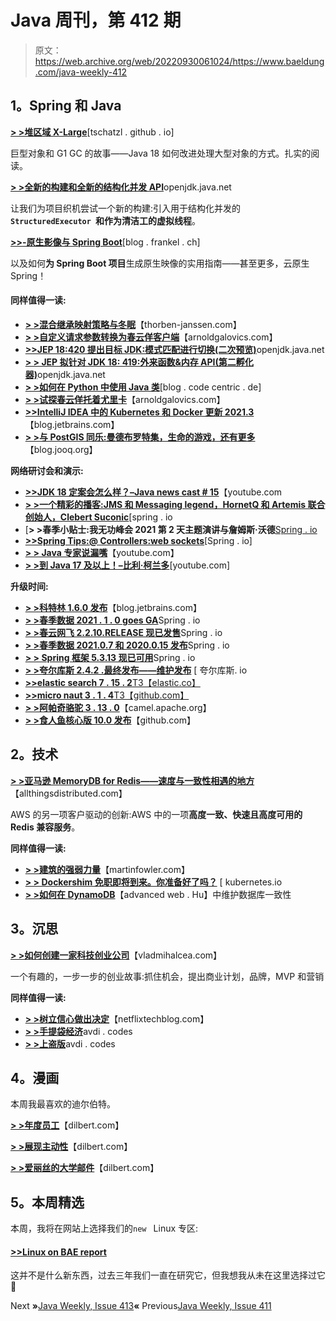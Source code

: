 # Java 周刊，第 412 期

> 原文：<https://web.archive.org/web/20220930061024/https://www.baeldung.com/java-weekly-412>

## **1。Spring 和 Java**

[**> >堆区域 X-Large**](https://web.archive.org/web/20220626114244/https://tschatzl.github.io/2021/11/15/heap-regions-x-large.html)[tschatzl . github . io]

巨型对象和 G1 GC 的故事——Java 18 如何改进处理大型对象的方式。扎实的阅读。

[**> >全新的构建和全新的结构化并发 API**](https://web.archive.org/web/20220626114244/https://mail.openjdk.java.net/pipermail/loom-dev/2021-November/003072.html)openjdk.java.net

让我们为项目织机尝试一个新的构建:引入用于结构化并发的 **`StructuredExecutor `和作为清洁工的虚拟线程**。

[**>>-原生影像与 Spring Boot**](https://web.archive.org/web/20220626114244/https://blog.frankel.ch/native/spring-boot/)[blog . frankel . ch]

以及如何**为 Spring Boot 项目**生成原生映像的实用指南——甚至更多，云原生 Spring！

#### **同样值得一读:**

*   [**> >混合继承映射策略与冬眠**](https://web.archive.org/web/20220626114244/https://thorben-janssen.com/hibernate-mix-inheritance-mappings/)【thorben-janssen.com】
*   [**> >自定义请求参数转换为春云佯客户端**](https://web.archive.org/web/20220626114244/https://arnoldgalovics.com/custom-request-parameter-conversion-for-spring-cloud-feign-clients/)【arnoldgalovics.com】
*   [**>>JEP 18:420 提出目标 JDK:模式匹配进行切换(二次预览)**](https://web.archive.org/web/20220626114244/https://openjdk.java.net/jeps/420)openjdk.java.net
*   [**> > JEP 拟针对 JDK 18: 419:外来函数&内存 API(第二孵化器)**](https://web.archive.org/web/20220626114244/https://openjdk.java.net/jeps/419)openjdk.java.net
*   [**> >如何在 Python 中使用 Java 类**](https://web.archive.org/web/20220626114244/https://blog.codecentric.de/en/2021/11/java-classes-python/)[blog . code centric . de]
*   [**> >试探春云佯托着尤里卡**](https://web.archive.org/web/20220626114244/https://arnoldgalovics.com/testing-spring-cloud-feign-clients-with-eureka/)【arnoldgalovics.com】
*   [**>>IntelliJ IDEA 中的 Kubernetes 和 Docker 更新 2021.3**](https://web.archive.org/web/20220626114244/https://blog.jetbrains.com/idea/2021/11/kubernetes-and-docker-updates-2021-3/)【blog.jetbrains.com】
*   [**> >与 PostGIS 同乐:曼德布罗特集，生命的游戏，还有更多**](https://web.archive.org/web/20220626114244/https://blog.jooq.org/fun-with-postgis-mandelbrot-set-game-of-life-and-more/)【blog.jooq.org】

**网络研讨会和演示:**

*   [**>>JDK 18 定案会怎么样？–Java news cast # 15**](https://web.archive.org/web/20220626114244/https://www.youtube.com/watch?v=eDgBnjOid-g)【youtube.com
*   [**> >一个精彩的播客:JMS 和 Messaging legend，HornetQ 和 Artemis 联合创始人，Clebert Suconic**](https://web.archive.org/web/20220626114244/https://spring.io/blog/2021/11/11/a-bootiful-podcast-jms-and-messaging-legend-hornetq-and-artemis-cofounder-clebert-suconic)[spring . io
*   [**> >春季小贴士:我无功峰会 2021 第 2 天主题演讲与詹姆斯·沃德**[Spring . io](https://web.archive.org/web/20220626114244/https://spring.io/blog/2021/11/10/spring-tips-my-reactive-summit-2021-day-2-keynote-with-james-ward)
*   [**>>Spring Tips:@ Controllers:web sockets**](https://web.archive.org/web/20220626114244/https://spring.io/blog/2021/11/17/spring-tips-controllers-websockets)[Spring . io]
*   [**> > Java 专家说漏嘴**](https://web.archive.org/web/20220626114244/https://www.youtube.com/watch?v=qZD-nyp93fE)【youtube.com】
*   [**> >到 Java 17 及以上！–比利·柯兰多**](https://web.archive.org/web/20220626114244/https://www.youtube.com/watch?v=JJy42pytKpc)[youtube.com]

**升级时间:**

*   [**> >科特林 1.6.0 发布**](https://web.archive.org/web/20220626114244/https://blog.jetbrains.com/kotlin/2021/11/kotlin-1-6-0-is-released/)【blog.jetbrains.com】
*   [**> >春季数据 2021 . 1 . 0 goes GA**](https://web.archive.org/web/20220626114244/https://spring.io/blog/2021/11/12/spring-data-2021-1-0-goes-ga)Spring . io
*   [**> >春云网飞 2.2.10.RELEASE 现已发售**](https://web.archive.org/web/20220626114244/https://spring.io/blog/2021/11/17/spring-cloud-netflix-version-2-2-10-release-is-now-available)Spring . io
*   [**> >春季数据 2021.0.7 和 2020.0.15 发布**](https://web.archive.org/web/20220626114244/https://spring.io/blog/2021/11/12/spring-data-2021-0-7-and-2020-0-15-released)Spring . io
*   [**> > Spring 框架 5.3.13 现已可用**](https://web.archive.org/web/20220626114244/https://spring.io/blog/2021/11/11/spring-framework-5-3-13-available-now)Spring . io
*   [**> >夸尔库斯 2.4.2 .最终发布——维护发布**](https://web.archive.org/web/20220626114244/https://quarkus.io/blog/quarkus-2-4-2-final-released/) [ 夸尔库斯. io
*   [**>>elastic search 7 . 15 . 2**T3【elastic.co】](https://web.archive.org/web/20220626114244/https://www.elastic.co/downloads/past-releases/elasticsearch-7-15-2)
*   [**>>micro naut 3 . 1 . 4**T3【github.com】](https://web.archive.org/web/20220626114244/https://github.com/micronaut-projects/micronaut-core/releases)
*   [**> >阿帕奇骆驼 3 . 13 . 0**](https://web.archive.org/web/20220626114244/https://camel.apache.org/blog/2021/11/RELEASE-3.13.0/)【camel.apache.org】
*   [**> >食人鱼核心版 10.0 发布**](https://web.archive.org/web/20220626114244/https://github.com/PiranhaCMS/piranha.core/releases)【github.com】

## **2。技术**

[**> >亚马逊 MemoryDB for Redis——速度与一致性相遇的地方**](https://web.archive.org/web/20220626114244/https://www.allthingsdistributed.com/2021/11/amazon-memorydb-for-redis-speed-consistency.html)【allthingsdistributed.com】

AWS 的另一项客户驱动的创新:AWS 中的一项**高度一致、快速且高度可用的 Redis 兼容服务**。

**同样值得一读:**

*   [**> >建筑的强弱力量**](https://web.archive.org/web/20220626114244/https://martinfowler.com/articles/strong-weak-arch.html)【martinfowler.com】
*   [**> > Dockershim 免职即将到来。你准备好了吗？**](https://web.archive.org/web/20220626114244/https://kubernetes.io/blog/2021/11/12/are-you-ready-for-dockershim-removal/) [ kubernetes.io
*   [**> >如何在 DynamoDB**](https://web.archive.org/web/20220626114244/https://advancedweb.hu/how-to-maintain-database-consistency-in-dynamodb/)【advanced web . Hu】中维护数据库一致性

## **3。沉思**

[**> >如何创建一家科技创业公司**](https://web.archive.org/web/20220626114244/https://vladmihalcea.com/how-to-create-tech-startup/)【vladmihalcea.com】

一个有趣的，一步一步的创业故事:抓住机会，提出商业计划，品牌，MVP 和营销

**同样值得一读:**

*   [**> >树立信心做出决定**](https://web.archive.org/web/20220626114244/https://netflixtechblog.com/building-confidence-in-a-decision-8705834e6fd8)【netflixtechblog.com】
*   [**> >手提袋经济**](https://web.archive.org/web/20220626114244/https://avdi.codes/the-tote-bag-economy/)avdi . codes
*   [**> >上盗版**](https://web.archive.org/web/20220626114244/https://avdi.codes/on-piracy/)avdi . codes

## **4。漫画**

本周我最喜欢的迪尔伯特。

[**> >年度员工**](https://web.archive.org/web/20220626114244/https://dilbert.com/strip/2021-11-15)【dilbert.com】

[**> >展现主动性**](https://web.archive.org/web/20220626114244/https://dilbert.com/strip/2021-11-13)【dilbert.com】

[**> >爱丽丝的大学邮件**](https://web.archive.org/web/20220626114244/https://dilbert.com/strip/2021-11-12)【dilbert.com】

## **5。本周精选**

本周，我将在网站上选择我们的`new ` Linux 专区:

#### **[>>Linux on BAE report](/web/20220626114244/https://www.baeldung.com/linux/)**

这并不是什么新东西，过去三年我们一直在研究它，但我想我从未在这里选择过它🙂

Next **»**[Java Weekly, Issue 413](/web/20220626114244/https://www.baeldung.com/java-weekly-413)**«** Previous[Java Weekly, Issue 411](/web/20220626114244/https://www.baeldung.com/java-weekly-411)